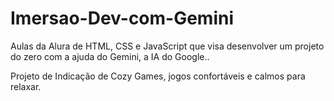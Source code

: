 # Imersao-Dev-com-Gemini
Aulas da Alura de HTML, CSS e JavaScript que visa desenvolver um projeto do zero com a ajuda do Gemini, a IA do Google..

Projeto de Indicação de Cozy Games, jogos confortáveis e calmos para relaxar. 

